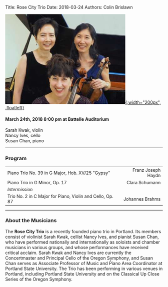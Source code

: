 Title: Rose City Trio
Date: 2018-03-24
Authors: Colin Brislawn

[![ ](/images/2017-2018/rose-city-trio-400.jpg){:width="200px", .floatleft}]({filename}./RoseCityTrio.md)

#### March 24th, 2018 8:00 pm at Battelle Auditorium

Sarah Kwak, violin <br>
Nancy Ives, cello <br>
Susan Chan, piano

---

### Program

|                          |                                  |
|--------------------------|---------------------------------:|
| Piano Trio No. 39 in G Major, Hob. XV/25 "Gypsy" | Franz Joseph Haydn |
| Piano Trio in G Minor, Op. 17 | Clara Schumann |
| *Intermission* |   |
| Trio No. 2 in C Major for Piano, Violin and Cello, Op. 87 | Johannes Brahms |

---

### About the Musicians

The **Rose City Trio** is a recently founded piano trio in Portland. Its members consist
of violinist Sarah Kwak, cellist Nancy Ives, and pianist Susan Chan, who have
performed nationally and internationally as soloists and chamber musicians in
various groups, and whose performances have received critical acclaim. Sarah Kwak
and Nancy Ives are currently the Concertmaster and Principal Cello of the Oregon
Symphony, and Susan Chan serves as Associate Professor of Music and Piano Area
Coordinator at Portland State University. The Trio has been performing in various
venues in Portland, including Portland State University and on the Classical Up Close
Series of the Oregon Symphony.

